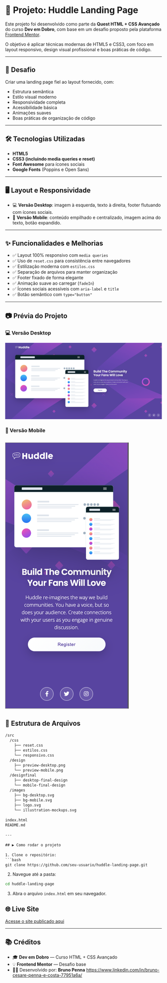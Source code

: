 # 🚀 Projeto: Huddle Landing Page

Este projeto foi desenvolvido como parte da **Quest HTML + CSS Avançado** do curso **Dev em Dobro**, com base em um desafio proposto pela plataforma [Frontend Mentor](https://www.frontendmentor.io/).

O objetivo é aplicar técnicas modernas de HTML5 e CSS3, com foco em layout responsivo, design visual profissional e boas práticas de código.

---

## 🧩 Desafio

Criar uma landing page fiel ao layout fornecido, com:

- Estrutura semântica
- Estilo visual moderno
- Responsividade completa
- Acessibilidade básica
- Animações suaves
- Boas práticas de organização de código

---

## 🛠️ Tecnologias Utilizadas

- **HTML5**
- **CSS3 (incluindo media queries e reset)**
- **Font Awesome** para ícones sociais
- **Google Fonts** (Poppins e Open Sans)

---

## 🖥️ Layout e Responsividade

- 💻 **Versão Desktop**: imagem à esquerda, texto à direita, footer flutuando com ícones sociais.
- 📱 **Versão Mobile**: conteúdo empilhado e centralizado, imagem acima do texto, botão expandido.

---

## ✨ Funcionalidades e Melhorias

- ✅ Layout 100% responsivo com `media queries`
- ✅ Uso de `reset.css` para consistência entre navegadores
- ✅ Estilização moderna com `estilos.css`
- ✅ Separação de arquivos para manter organização
- ✅ Footer fixado de forma elegante
- ✅ Animação suave ao carregar (`fadeIn`)
- ✅ Ícones sociais acessíveis com `aria-label` e `title`
- ✅ Botão semântico com `type="button"`

---

## 📷 Prévia do Projeto

### 💻 Versão Desktop
![Preview Desktop](./src/designfinal/desktop-final-design.png)

### 📱 Versão Mobile
![Preview Mobile](./src/designfinal/mobile-final-design.png)
---

## 📂 Estrutura de Arquivos

```
/src
  /css
    ├── reset.css
    ├── estilos.css
    └── responsivo.css
  /design
    ├── preview-desktop.png
    └── preview-mobile.png
  /designfinal
    ├── desktop-final-design
    └── mobile-final-design
  /images
    ├── bg-desktop.svg
    ├── bg-mobile.svg
    ├── logo.svg
    └── illustration-mockups.svg

index.html
README.md

---

## ▶️ Como rodar o projeto

1. Clone o repositório:
```bash
git clone https://github.com/seu-usuario/huddle-landing-page.git
```

2. Navegue até a pasta:
```bash
cd huddle-landing-page
```

3. Abra o arquivo `index.html` em seu navegador.

## 🌐 Live Site

[Acesse o site publicado aqui](https://brunopenna87.github.io/huddle-landing-page/)

---

## 📚 Créditos

- 🎓 **Dev em Dobro** — Curso HTML + CSS Avançado
- 💡 **Frontend Mentor** — Desafio base
- 👨‍💻 Desenvolvido por: **Bruno Penna** 
https://www.linkedin.com/in/bruno-cesare-penna-e-costa-77951a6a/
